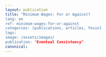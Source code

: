 ```yaml
---
layout: publication
title: "Minimum Wages: For or Against?
lang: en
ref: minimum-wages-for-or-against
categories: [publications, articles, focus]
tags:
image: /assets/images/
publication: "Eventual Consistency"
canonical:
---
```

